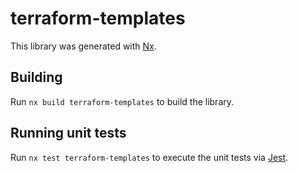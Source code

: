 # terraform-templates

This library was generated with [Nx](https://nx.dev).

## Building

Run `nx build terraform-templates` to build the library.

## Running unit tests

Run `nx test terraform-templates` to execute the unit tests via [Jest](https://jestjs.io).
